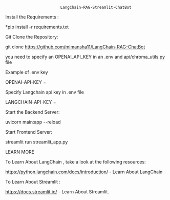                             LangChain-RAG-Streamlit-ChatBot

Install the Requirements :

*pip install -r requirements.txt

Git Clone the Repository:

git clone https://github.com/mimansha11/LangChain-RAG-ChatBot

you need to specify an OPENAI_API_KEY in an .env and api/chroma_utils.py file

Example of .env key 

OPENAI-API-KEY = <Openai-api-key>

Specify Langchain api key in .env file 

LANGCHAIN-API-KEY = <lANGCHAIN-API-KEY>

Start the Backend Server:

uvicorn main:app --reload

Start Frontend Server:

streamlit run streamlit_app.py



LEARN MORE 

To Learn About LangChain , take a look at the following resources:

https://python.langchain.com/docs/introduction/ - Learn About LangChain

To Learn About Streamlit : 

https://docs.streamlit.io/ - Learn About Streamlit.
